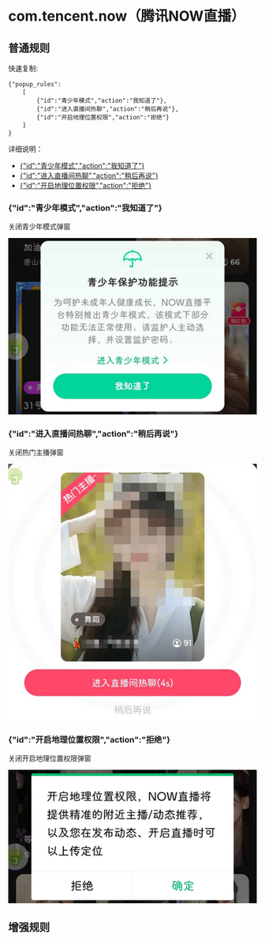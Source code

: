 # com.tencent.now（腾讯NOW直播）

## 普通规则

快速复制:
```
{"popup_rules":
    [
        {"id":"青少年模式","action":"我知道了"},
        {"id":"进入直播间热聊","action":"稍后再说"},
        {"id":"开启地理位置权限","action":"拒绝"}
    ]
}
```
详细说明：
- [{"id":"青少年模式","action":"我知道了"}](#id青少年模式action我知道了)
- [{"id":"进入直播间热聊","action":"稍后再说"}](#id进入直播间热聊action稍后再说)
- [{"id":"开启地理位置权限","action":"拒绝"}](#id开启地理位置权限action拒绝)

### {"id":"青少年模式","action":"我知道了"}
关闭青少年模式弹窗

![](./assets/青少年模式弹窗.jpg)

### {"id":"进入直播间热聊","action":"稍后再说"}
关闭热门主播弹窗

![](./assets/热门主播弹窗.jpg)

### {"id":"开启地理位置权限","action":"拒绝"}
关闭开启地理位置权限弹窗

![](./assets/开启地理位置权限弹窗.jpg)

## 增强规则
